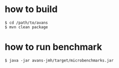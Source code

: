 # how to build

```
$ cd /path/to/avans
$ mvn clean package
```

# how to run benchmark

```
$ java -jar avans-jmh/target/microbenchmarks.jar 
```
